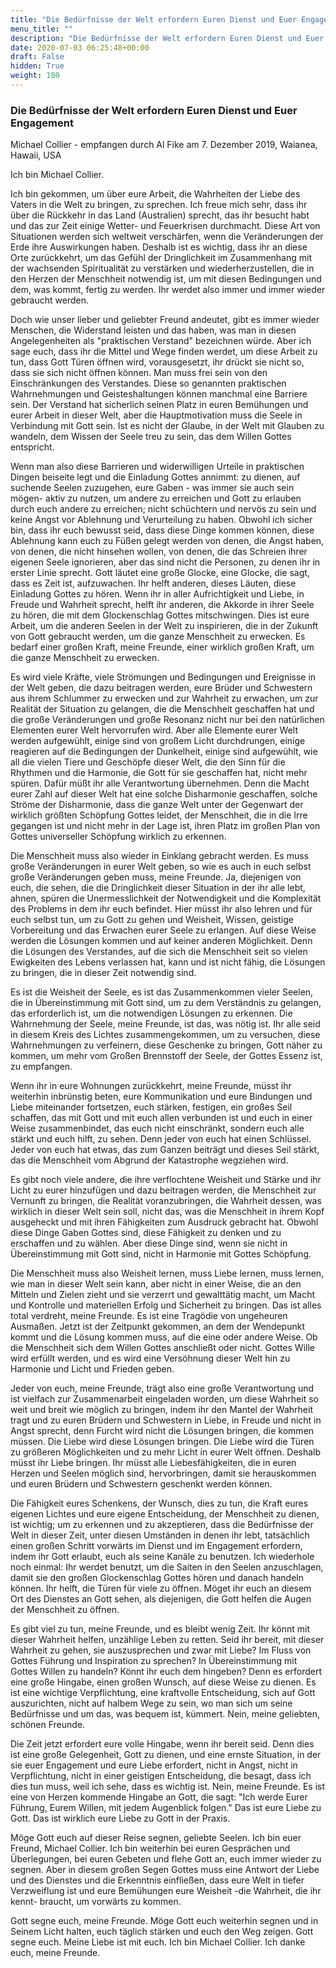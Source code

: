 ```yaml
---
title: "Die Bedürfnisse der Welt erfordern Euren Dienst und Euer Engagement"
menu_title: ""
description: "Die Bedürfnisse der Welt erfordern Euren Dienst und Euer Engagement"
date: 2020-07-03 06:25:48+00:00
draft: False
hidden: True
weight: 180
---
```

### Die Bedürfnisse der Welt erfordern Euren Dienst und Euer Engagement   

Michael Collier - empfangen durch Al Fike am 7. Dezember 2019, Waianea, Hawaii, USA

Ich bin Michael Collier.

Ich bin gekommen, um über eure Arbeit, die Wahrheiten der Liebe des Vaters in die Welt zu bringen, zu sprechen. Ich freue mich sehr, dass ihr über die Rückkehr in das Land (Australien) sprecht, das ihr besucht habt und das zur Zeit einige Wetter- und Feuerkrisen durchmacht. Diese Art von Situationen werden sich weltweit verschärfen, wenn die Veränderungen der Erde ihre Auswirkungen haben. Deshalb ist es wichtig, dass ihr an diese Orte zurückkehrt, um das Gefühl der Dringlichkeit im Zusammenhang mit der wachsenden Spiritualität zu verstärken und wiederherzustellen, die in den Herzen der Menschheit notwendig ist, um mit diesen Bedingungen und dem, was kommt, fertig zu werden. Ihr werdet also immer und immer wieder gebraucht werden.   

Doch wie unser lieber und geliebter Freund andeutet, gibt es immer wieder Menschen, die Widerstand leisten und das haben, was man in diesen Angelegenheiten als "praktischen Verstand" bezeichnen würde. Aber ich sage euch, dass ihr die Mittel und Wege finden werdet, um diese Arbeit zu tun, dass Gott Türen öffnen wird, vorausgesetzt, ihr drückt sie nicht so, dass sie sich nicht öffnen können. Man muss frei sein von den Einschränkungen des Verstandes. Diese so genannten praktischen Wahrnehmungen und Geisteshaltungen können manchmal eine Barriere sein. Der Verstand hat sicherlich seinen Platz in euren Bemühungen und eurer Arbeit in dieser Welt, aber die Hauptmotivation muss die Seele in Verbindung mit Gott sein. Ist es nicht der Glaube, in der Welt mit Glauben zu wandeln, dem Wissen der Seele treu zu sein, das dem Willen Gottes entspricht.

Wenn man also diese Barrieren und widerwilligen Urteile in praktischen Dingen beiseite legt und die Einladung Gottes annimmt: zu dienen, auf suchende Seelen zuzugehen, eure Gaben - was immer sie auch sein mögen- aktiv zu nutzen, um andere zu erreichen und Gott zu erlauben durch euch andere zu erreichen; nicht schüchtern und nervös zu sein und keine Angst vor Ablehnung und Verurteilung zu haben. Obwohl ich sicher bin, dass ihr euch bewusst seid, dass diese Dinge kommen können, diese Ablehnung kann euch zu Füßen gelegt werden von denen, die Angst haben, von denen, die nicht hinsehen wollen, von denen, die das Schreien ihrer eigenen Seele ignorieren, aber das sind nicht die Personen, zu denen ihr in erster Linie sprecht. Gott läutet eine große Glocke, eine Glocke, die sagt, dass es Zeit ist, aufzuwachen. Ihr helft anderen, dieses Läuten, diese Einladung Gottes zu hören. Wenn ihr in aller Aufrichtigkeit und Liebe, in Freude und Wahrheit sprecht, helft ihr anderen, die Akkorde in ihrer Seele zu hören, die mit dem Glockenschlag Gottes mitschwingen. Dies ist eure Arbeit, um die anderen Seelen in der Welt zu inspirieren, die in der Zukunft von Gott gebraucht werden, um die ganze Menschheit zu erwecken. Es bedarf einer großen Kraft, meine Freunde, einer wirklich großen Kraft, um die ganze Menschheit zu erwecken.   

Es wird viele Kräfte, viele Strömungen und Bedingungen und Ereignisse in der Welt geben, die dazu beitragen werden, eure Brüder und Schwestern aus ihrem Schlummer zu erwecken und zur Wahrheit zu erwachen, um zur Realität der Situation zu gelangen, die die Menschheit geschaffen hat und die große Veränderungen und große Resonanz nicht nur bei den natürlichen Elementen eurer Welt hervorrufen wird. Aber alle Elemente eurer Welt werden aufgewühlt, einige sind von großem Licht durchdrungen, einige reagieren auf die Bedingungen der Dunkelheit, einige sind aufgewühlt, wie all die vielen Tiere und Geschöpfe dieser Welt, die den Sinn für die Rhythmen und die Harmonie, die Gott für sie geschaffen hat, nicht mehr spüren. Dafür müßt ihr alle Verantwortung übernehmen. Denn die Macht eurer Zahl auf dieser Welt hat eine solche Disharmonie geschaffen, solche Ströme der Disharmonie, dass die ganze Welt unter der Gegenwart der wirklich größten Schöpfung Gottes leidet, der Menschheit, die in die Irre gegangen ist und nicht mehr in der Lage ist, ihren Platz im großen Plan von Gottes universeller Schöpfung wirklich zu erkennen.  

Die Menschheit muss also wieder in Einklang gebracht werden. Es muss große Veränderungen in eurer Welt geben, so wie es auch in euch selbst große Veränderungen geben muss, meine Freunde. Ja, diejenigen von euch, die sehen, die die Dringlichkeit dieser Situation in der ihr alle lebt, ahnen, spüren die Unermesslichkeit der Notwendigkeit und die Komplexität des Problems in dem ihr euch befindet. Hier müsst ihr also lehren und für euch selbst tun, um zu Gott zu gehen und Weisheit, Wissen, geistige Vorbereitung und das Erwachen eurer Seele zu erlangen. Auf diese Weise werden die Lösungen kommen und auf keiner anderen Möglichkeit. Denn die Lösungen des Verstandes, auf die sich die Menschheit seit so vielen Ewigkeiten des Lebens verlassen hat, kann und ist nicht fähig, die Lösungen zu bringen, die in dieser Zeit notwendig sind.  

Es ist die Weisheit der Seele, es ist das Zusammenkommen vieler Seelen, die in Übereinstimmung mit Gott sind, um zu dem Verständnis zu gelangen, das erforderlich ist, um die notwendigen Lösungen zu erkennen. Die Wahrnehmung der Seele, meine Freunde, ist das, was nötig ist. Ihr alle seid in diesem Kreis des Lichtes zusammengekommen, um zu versuchen, diese Wahrnehmungen zu verfeinern, diese Geschenke zu bringen, Gott näher zu kommen, um mehr vom Großen Brennstoff der Seele, der Gottes Essenz ist, zu empfangen.

Wenn ihr in eure Wohnungen zurückkehrt, meine Freunde, müsst ihr weiterhin inbrünstig beten, eure Kommunikation und eure Bindungen und Liebe miteinander fortsetzen, euch stärken, festigen, ein großes Seil schaffen, das mit Gott und mit euch allen verbunden ist und euch in einer Weise zusammenbindet, das euch nicht einschränkt, sondern euch alle stärkt und euch hilft, zu sehen. Denn jeder von euch hat einen Schlüssel. Jeder von euch hat etwas, das zum Ganzen beiträgt und dieses Seil stärkt, das die Menschheit vom Abgrund der Katastrophe wegziehen wird.   

Es gibt noch viele andere, die ihre verflochtene Weisheit und Stärke und ihr Licht zu eurer hinzufügen und dazu beitragen werden, die Menschheit zur Vernunft zu bringen, die Realität voranzubringen, die Wahrheit dessen, was wirklich in dieser Welt sein soll, nicht das, was die Menschheit in ihrem Kopf ausgeheckt und mit ihren Fähigkeiten zum Ausdruck gebracht hat. Obwohl diese Dinge Gaben Gottes sind, diese Fähigkeit zu denken und zu erschaffen und zu wählen. Aber diese Dinge sind, wenn sie nicht in Übereinstimmung mit Gott sind, nicht in Harmonie mit Gottes Schöpfung.   

Die Menschheit muss also Weisheit lernen, muss Liebe lernen, muss lernen, wie man in dieser Welt sein kann, aber nicht in einer Weise, die an den Mitteln und Zielen zieht und sie verzerrt und gewalttätig macht, um Macht und Kontrolle und materiellen Erfolg und Sicherheit zu bringen. Das ist alles total verdreht, meine Freunde. Es ist eine Tragödie von ungeheuren Ausmaßen. Jetzt ist der Zeitpunkt gekommen, an dem der Wendepunkt kommt und die Lösung kommen muss, auf die eine oder andere Weise. Ob die Menschheit sich dem Willen Gottes anschließt oder nicht. Gottes Wille wird erfüllt werden, und es wird eine Versöhnung dieser Welt hin zu Harmonie und Licht und Frieden geben.

Jeder von euch, meine Freunde, trägt also eine große Verantwortung und ist vielfach zur Zusammenarbeit eingeladen worden, um diese Wahrheit so weit und breit wie möglich zu bringen, indem ihr den Mantel der Wahrheit tragt und zu euren Brüdern und Schwestern in Liebe, in Freude und nicht in Angst sprecht, denn Furcht wird nicht die Lösungen bringen, die kommen müssen. Die Liebe wird diese Lösungen bringen. Die Liebe wird die Türen zu größeren Möglichkeiten und zu mehr Licht in eurer Welt öffnen. Deshalb müsst ihr Liebe bringen. Ihr müsst alle Liebesfähigkeiten, die in euren Herzen und Seelen möglich sind, hervorbringen, damit sie herauskommen und euren Brüdern und Schwestern geschenkt werden können.  

Die Fähigkeit eures Schenkens, der Wunsch, dies zu tun, die Kraft eures eigenen Lichtes und eure eigene Entscheidung, der Menschheit zu dienen, ist wichtig; um zu erkennen und zu akzeptieren, dass die Bedürfnisse der Welt in dieser Zeit, unter diesen Umständen in denen ihr lebt, tatsächlich einen großen Schritt vorwärts im Dienst und im Engagement erfordern, indem ihr Gott erlaubt, euch als seine Kanäle zu benutzen. Ich wiederhole noch einmal: Ihr werdet benutzt, um die Saiten in den Seelen anzuschlagen, damit sie den großen Glockenschlag Gottes hören und danach handeln können. Ihr helft, die Türen für viele zu öffnen. Möget ihr euch an diesem Ort des Dienstes an Gott sehen, als diejenigen, die Gott helfen die Augen der Menschheit zu öffnen.   

Es gibt viel zu tun, meine Freunde, und es bleibt wenig Zeit. Ihr könnt mit dieser Wahrheit helfen, unzählige Leben zu retten. Seid ihr bereit, mit dieser Wahrheit zu gehen, sie auszusprechen und zwar mit Liebe? Im Fluss von Gottes Führung und Inspiration zu sprechen? In Übereinstimmung mit Gottes Willen zu handeln? Könnt ihr euch dem hingeben? Denn es erfordert eine große Hingabe, einen großen Wunsch, auf diese Weise zu dienen. Es ist eine wichtige Verpflichtung, eine kraftvolle Entscheidung, sich auf Gott auszurichten, nicht auf halbem Wege zu sein, wo man sich um seine Bedürfnisse und um das, was bequem ist, kümmert. Nein, meine geliebten, schönen Freunde.   

Die Zeit jetzt erfordert eure volle Hingabe, wenn ihr bereit seid. Denn dies ist eine große Gelegenheit, Gott zu dienen, und eine ernste Situation, in der sie euer Engagement und eure Liebe erfordert, nicht in Angst, nicht in Verpflichtung, nicht in einer geistigen Entscheidung, die besagt, dass ich dies tun muss, weil ich sehe, dass es wichtig ist. Nein, meine Freunde. Es ist eine von Herzen kommende Hingabe an Gott, die sagt: "Ich werde Eurer Führung, Eurem Willen, mit jedem Augenblick folgen." Das ist eure Liebe zu Gott. Das ist wirklich eure Liebe zu Gott in der Praxis.

Möge Gott euch auf dieser Reise segnen, geliebte Seelen. Ich bin euer Freund, Michael Collier. Ich bin weiterhin bei euren Gesprächen und Überlegungen, bei euren Gebeten und flehe Gott an, euch immer wieder zu segnen. Aber in diesem großen Segen Gottes muss eine Antwort der Liebe und des Dienstes und die Erkenntnis einfließen, dass eure Welt in tiefer Verzweiflung ist und eure Bemühungen eure Weisheit -die Wahrheit, die ihr kennt-  braucht, um vorwärts zu kommen.

Gott segne euch, meine Freunde. Möge Gott euch weiterhin segnen und in Seinem Licht halten, euch täglich stärken und euch den Weg zeigen. Gott segne euch. Meine Liebe ist mit euch. Ich bin Michael Collier. Ich danke euch, meine Freunde.
